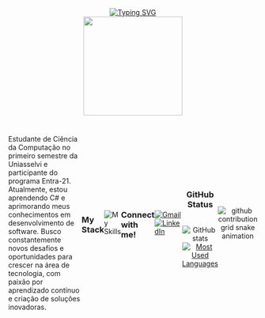 <div align="center">
  <a href="https://git.io/typing-svg">
    <img src="https://readme-typing-svg.demolab.com?font=Fira+Code&weight=500&size=22&pause=1000&color=00ADEF&center=true&vCenter=true&random=false&width=524&lines=%E2%8A%B9+Samin+Ghoddosi+%CB%99%E1%B5%95%CB%99+%E2%8A%B9+;%E2%8A%B9+Seja+bem-vindo!+%CB%99%E1%B5%95%CB%99+%E2%8A%B9+" alt="Typing SVG">
  </a>
</div>
<div align="center">
  <img src="https://user-images.githubusercontent.com/74038190/212748842-9fcbad5b-6173-4175-8a61-521f3dbb7514.gif" width="200">
</div>

#

<div style="display: flex; align-items: center; justify-content: space-between;">
  <div style="max-width: 70%;">
    Estudante de Ciência da Computação no primeiro semestre da Uniasselvi e participante do programa Entra-21. Atualmente, estou aprendendo C# e aprimorando meus conhecimentos em desenvolvimento de software. Busco constantemente novos desafios e oportunidades para crescer na área de tecnologia, com paixão por aprendizado contínuo e criação de soluções inovadoras.
  </div>

<h3 align="left">My Stack</h3>

![My Skills](https://go-skill-icons.vercel.app/api/icons?i=cs,dotnet,git,github,vscode,visualstudio&perline=6&titles=true&size=30)

<h3 align="left">Connect with me!</h3>

<p align="left">
  <a href="mailto:saminghoddosi44@gmail.com" target="_blank">
    <img src="https://img.shields.io/badge/Gmail-D14836?style=for-the-badge&logo=gmail&logoColor=white" alt="Gmail">
  </a>
  <a href="https://www.linkedin.com/in/samin-ghoddosi/" target="_blank">
    <img src="https://img.shields.io/badge/LinkedIn-0077B5?style=for-the-badge&logo=linkedin&logoColor=white" alt="LinkedIn">
  </a>
</p>

<div style="text-align: center;" align="center">
  <h3>GitHub Status</h3>
  <br>
  <img src="https://github-readme-stats.vercel.app/api?username=samin576&hide_title=true&show_icons=true&include_all_commits=false&count_private=true&line_height=25&hide=issues&theme=tokyonight" alt="GitHub stats">

  <a href="https://github.com/samin576/github-readme-stats">
    <img src="https://github-readme-stats.vercel.app/api/top-langs/?username=samin576&line_height=10&card_width=290&layout=compact&hide_title=false&count_private=true&langs_count=4&show_icons=true&theme=tokyonight" alt="Most Used Languages">
  </a>
</div>

# 

<picture align="center">
  <source media="(prefers-color-scheme: dark)" srcset="https://raw.githubusercontent.com/samin576/samin576/output/github-contribution-grid-snake-dark.svg">
  <source media="(prefers-color-scheme: light)" srcset="https://raw.githubusercontent.com/samin576/samin576/output/github-contribution-grid-snake-dark.svg">
  <img align="center" alt="github contribution grid snake animation" src="https://raw.githubusercontent.com/samin576/samin576/output/github-contribution-grid-snake.svg">
</picture>

